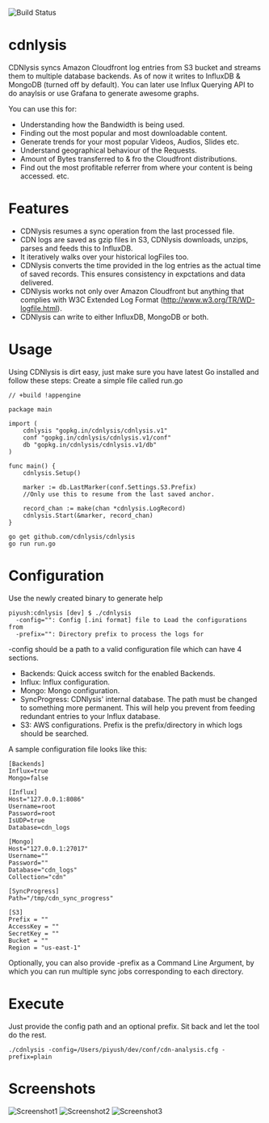 ![Build Status](https://travis-ci.org/cdnlysis/cdnlysis.svg?branch=dev)

cdnlysis
========

CDNlysis syncs Amazon Cloudfront log entries from S3 bucket and streams them to multiple database backends. As of now it writes to InfluxDB & MongoDB (turned off by default).
You can later use Influx Querying API to do anaylsis or use Grafana to generate awesome graphs.

You can use this for:
* Understanding how the Bandwidth is being used.
* Finding out the most popular and most downloadable content.
* Generate trends for your most popular Videos, Audios, Slides etc.
* Understand geographical behaviour of the Requests.
* Amount of Bytes transferred to & fro the Cloudfront distributions.
* Find out the most profitable referrer from where your content is being accessed.
etc.

# Features
* CDNlysis resumes a sync operation from the last processed file.
* CDN logs are saved as gzip files in S3, CDNlysis downloads, unzips, parses and feeds this to InfluxDB.
* It iteratively walks over your historical logFiles too.
* CDNlysis converts the time provided in the log entries as the actual time of saved records. This ensures consistency in expctations and data delivered.
* CDNlysis works not only over Amazon Cloudfront but anything that complies with W3C Extended Log Format (http://www.w3.org/TR/WD-logfile.html).
* CDNlysis can write to either InfluxDB, MongoDB or both.

# Usage
Using CDNlysis is dirt easy, just make sure you have latest Go installed and follow these steps:
Create a simple file called run.go
```
// +build !appengine

package main

import (
	cdnlysis "gopkg.in/cdnlysis/cdnlysis.v1"
	conf "gopkg.in/cdnlysis/cdnlysis.v1/conf"
	db "gopkg.in/cdnlysis/cdnlysis.v1/db"
)

func main() {
	cdnlysis.Setup()
	
	marker := db.LastMarker(conf.Settings.S3.Prefix)
	//Only use this to resume from the last saved anchor.
	
	record_chan := make(chan *cdnlysis.LogRecord)
	cdnlysis.Start(&marker, record_chan)
}
```

```
go get github.com/cdnlysis/cdnlysis
go run run.go
```

# Configuration

Use the newly created binary to generate help

```
piyush:cdnlysis [dev] $ ./cdnlysis
  -config="": Config [.ini format] file to Load the configurations from
  -prefix="": Directory prefix to process the logs for
```

-config should be a path to a valid configuration file which can have 4 sections.
 * Backends: Quick access switch for the enabled Backends.
 * Influx: Influx configuration.
 * Mongo: Mongo configuration.
 * SyncProgress: CDNlysis' internal database. The path must be changed to something more permanent. This will help you prevent from feeding redundant entries to your Influx database.
 * S3: AWS configurations. Prefix is the prefix/directory in which logs should be searched.

A sample configuration file looks like this:

```
[Backends]
Influx=true
Mongo=false

[Influx]
Host="127.0.0.1:8086"
Username=root
Password=root
IsUDP=true
Database=cdn_logs

[Mongo]
Host="127.0.0.1:27017"
Username=""
Password=""
Database="cdn_logs"
Collection="cdn"

[SyncProgress]
Path="/tmp/cdn_sync_progress"

[S3]
Prefix = ""
AccessKey = ""
SecretKey = ""
Bucket = ""
Region = "us-east-1"
```

Optionally, you can also provide -prefix as a Command Line Argument, by which you can run multiple sync jobs corresponding to each directory.

# Execute
Just provide the config path and an optional prefix. Sit back and let the tool do the rest.

```
./cdnlysis -config=/Users/piyush/dev/conf/cdn-analysis.cfg -prefix=plain
```

# Screenshots
![Screenshot1](https://cloud.githubusercontent.com/assets/580782/4833122/f1baa26a-5fa1-11e4-919e-261f46cec2b0.png)
![Screenshot2](https://cloud.githubusercontent.com/assets/580782/4833123/f1bb5002-5fa1-11e4-910c-35a4845843e0.png)
![Screenshot3](https://cloud.githubusercontent.com/assets/580782/4833124/f1eff384-5fa1-11e4-99a3-b35876566ccd.png)
